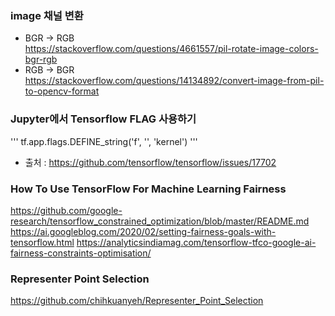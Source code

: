### image 채널 변환
- BGR → RGB </br>
<https://stackoverflow.com/questions/4661557/pil-rotate-image-colors-bgr-rgb>
- RGB → BGR </br>
<https://stackoverflow.com/questions/14134892/convert-image-from-pil-to-opencv-format>

### Jupyter에서 Tensorflow FLAG 사용하기
'''
tf.app.flags.DEFINE_string('f', '', 'kernel')
'''
- 출처 : https://github.com/tensorflow/tensorflow/issues/17702


### How To Use TensorFlow For Machine Learning Fairness
https://github.com/google-research/tensorflow_constrained_optimization/blob/master/README.md
https://ai.googleblog.com/2020/02/setting-fairness-goals-with-tensorflow.html
https://analyticsindiamag.com/tensorflow-tfco-google-ai-fairness-constraints-optimisation/

### Representer Point Selection 
https://github.com/chihkuanyeh/Representer_Point_Selection
